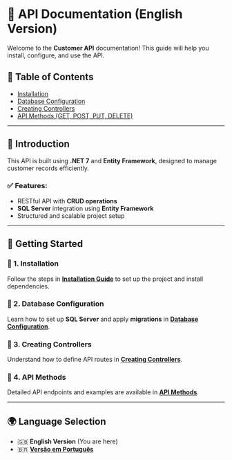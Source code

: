 # 📘 API Documentation (English Version)

Welcome to the **Customer API** documentation! This guide will help you install, configure, and use the API.

## 📌 Table of Contents
- [Installation](installation.md)
- [Database Configuration](database.md)
- [Creating Controllers](controllers.md)
- [API Methods (GET, POST, PUT, DELETE)](api-methods.md)

---

## 📖 Introduction
This API is built using **.NET 7** and **Entity Framework**, designed to manage customer records efficiently.

### ✅ Features:
- RESTful API with **CRUD operations**
- **SQL Server** integration using **Entity Framework**
- Structured and scalable project setup

---

## 🚀 Getting Started

### 📌 1. Installation
Follow the steps in **[Installation Guide](installation.md)** to set up the project and install dependencies.

### 📌 2. Database Configuration
Learn how to set up **SQL Server** and apply **migrations** in **[Database Configuration](database.md)**.

### 📌 3. Creating Controllers
Understand how to define API routes in **[Creating Controllers](controllers.md)**.

### 📌 4. API Methods
Detailed API endpoints and examples are available in **[API Methods](api-methods.md)**.

---

## 🌍 Language Selection
- 🇬🇧 **English Version** (You are here)
- 🇧🇷 **[Versão em Português](../pt/README.md)**